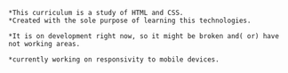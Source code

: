 	*This curriculum is a study of HTML and CSS.
	*Created with the sole purpose of learning this technologies.

	*It is on development right now, so it might be broken and( or) have not working areas.
	
	*currently working on responsivity to mobile devices.
